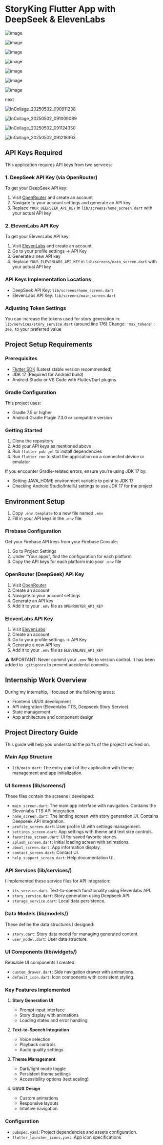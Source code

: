 # StoryKing Flutter App with DeepSeek & ElevenLabs

![image](https://github.com/user-attachments/assets/049aacdd-0657-47b0-a5a4-7e66a078bb82)

![image](https://github.com/user-attachments/assets/b07a1546-b9cd-49bf-ae5e-babef83161de)

![image](https://github.com/user-attachments/assets/0dcbfa35-b1d6-4b60-bd44-8edd6cad6114)

![image](https://github.com/user-attachments/assets/c39d0b98-d8c2-4715-bf3d-18e0544e793a)

![image](https://github.com/user-attachments/assets/1af10c06-d553-4d51-aac1-7fcc86b05f34)

![image](https://github.com/user-attachments/assets/cb226b7b-71f0-4951-8c45-37dc02bc8748)

![image](https://github.com/user-attachments/assets/cadf8600-ef07-4c03-af60-ec5a2310c4a1)

next

![InCollage_20250502_090911238](https://github.com/user-attachments/assets/7c3db384-f681-41d3-8ecf-fd6e03ee998a)

![InCollage_20250502_091009089](https://github.com/user-attachments/assets/92915e44-92cd-4f5a-9b9e-0b2175e174e2)


![InCollage_20250502_091124350](https://github.com/user-attachments/assets/55299e3e-ecc3-4401-9349-c81b812b80d6)

![InCollage_20250502_091218363](https://github.com/user-attachments/assets/0f1b0763-d0cc-4923-838c-dc592ba87c54)

## API Keys Required

This application requires API keys from two services:

### 1. DeepSeek API Key (via OpenRouter)

To get your DeepSeek API key:

1. Visit [OpenRouter](https://openrouter.ai/) and create an account
2. Navigate to your account settings and generate an API key
3. Replace `YOUR_DEEPSEEK_API_KEY` in `lib/screens/home_screen.dart` with your actual API key

### 2. ElevenLabs API Key

To get your ElevenLabs API key:

1. Visit [ElevenLabs](https://elevenlabs.io/) and create an account
2. Go to your profile settings → API Key
3. Generate a new API key
4. Replace `YOUR_ELEVENLABS_API_KEY` in `lib/screens/main_screen.dart` with your actual API key

### API Keys Implementation Locations

- DeepSeek API Key: `lib/screens/home_screen.dart`
- ElevenLabs API Key: `lib/screens/main_screen.dart`

### Adjusting Token Settings

You can increase the tokens used for story generation in:
`lib/services/story_service.dart` (around line 176)
Change: `'max_tokens': 300,` to your preferred value

## Project Setup Requirements

### Prerequisites

- [Flutter SDK](https://flutter.dev/docs/get-started/install) (Latest stable version recommended)
- JDK 17 (Required for Android build)
- Android Studio or VS Code with Flutter/Dart plugins

### Gradle Configuration

This project uses:

- Gradle 7.5 or higher
- Android Gradle Plugin 7.3.0 or compatible version

### Getting Started

1. Clone the repository
2. Add your API keys as mentioned above
3. Run `flutter pub get` to install dependencies
4. Run `flutter run` to start the application on a connected device or emulator

If you encounter Gradle-related errors, ensure you're using JDK 17 by:

- Setting JAVA_HOME environment variable to point to JDK 17
- Checking Android Studio/IntelliJ settings to use JDK 17 for the project

## Environment Setup

1. Copy `.env.template` to a new file named `.env`
2. Fill in your API keys in the `.env` file:

### Firebase Configuration

Get your Firebase API keys from your Firebase Console:

1. Go to Project Settings
2. Under "Your apps", find the configuration for each platform
3. Copy the API keys for each platform into your `.env` file

### OpenRouter (DeepSeek) API Key

1. Visit [OpenRouter](https://openrouter.ai/)
2. Create an account
3. Navigate to your account settings
4. Generate an API key
5. Add it to your `.env` file as `OPENROUTER_API_KEY`

### ElevenLabs API Key

1. Visit [ElevenLabs](https://elevenlabs.io/)
2. Create an account
3. Go to your profile settings → API Key
4. Generate a new API key
5. Add it to your `.env` file as `ELEVENLABS_API_KEY`

⚠️ IMPORTANT: Never commit your `.env` file to version control. It has been added to `.gitignore` to prevent accidental commits.

## Internship Work Overview

During my internship, I focused on the following areas:

- Frontend UI/UX development
- API integration (Elevenlabs TTS, Deepseek Story Service)
- State management
- App architecture and component design

## Project Directory Guide

This guide will help you understand the parts of the project I worked on.

### Main App Structure

- `lib/main.dart`: The entry point of the application with theme management and app initialization.

### UI Screens (lib/screens/)

These files contain the screens I developed:

- `main_screen.dart`: The main app interface with navigation. Contains the Elevenlabs TTS API integration.
- `home_screen.dart`: The landing screen with story generation UI. Contains Deepseek API integration.
- `profile_screen.dart`: User profile UI with settings management.
- `settings_screen.dart`: App settings with theme and text size controls.
- `favorites_screen.dart`: UI for saved favorite stories.
- `splash_screen.dart`: Initial loading screen with animations.
- `about_screen.dart`: App information display.
- `contact_screen.dart`: Contact UI.
- `help_support_screen.dart`: Help documentation UI.

### API Services (lib/services/)

I implemented these service files for API integration:

- `tts_service.dart`: Text-to-speech functionality using Elevenlabs API.
- `story_service.dart`: Story generation using Deepseek API.
- `storage_service.dart`: Local data persistence.

### Data Models (lib/models/)

These define the data structures I designed:

- `story.dart`: Story data model for managing generated content.
- `user_model.dart`: User data structure.

### UI Components (lib/widgets/)

Reusable UI components I created:

- `custom_drawer.dart`: Side navigation drawer with animations.
- `default_icon.dart`: Icon components with consistent styling.

### Key Features Implemented

1. **Story Generation UI**

   - Prompt input interface
   - Story display with animations
   - Loading states and error handling

2. **Text-to-Speech Integration**

   - Voice selection
   - Playback controls
   - Audio quality settings

3. **Theme Management**

   - Dark/light mode toggle
   - Persistent theme settings
   - Accessibility options (text scaling)

4. **UI/UX Design**

   - Custom animations
   - Responsive layouts
   - Intuitive navigation

### Configuration

- `pubspec.yaml`: Project dependencies and assets configuration.
- `flutter_launcher_icons.yaml`: App icon specifications
